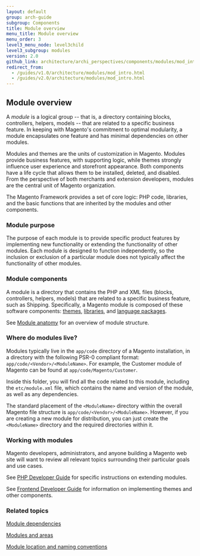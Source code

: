 ```yaml
---
layout: default
group: arch-guide
subgroup: Components
title: Module overview
menu_title: Module overview
menu_order: 3
level3_menu_node: level3child
level3_subgroup: modules
version: 2.0
github_link: architecture/archi_perspectives/components/modules/mod_intro.md
redirect_from: 
  - /guides/v1.0/architecture/modules/mod_intro.html
  - /guides/v2.0/architecture/modules/mod_intro.html
---
```


<h2 id="arch-modules-overview">Module overview</h2>
A <i>module</i> is a logical group -- that is, a directory containing blocks, controllers, helpers, models -- that are related to a specific business feature. In keeping with Magento's commitment to optimal modularity, a module encapsulates one feature and has minimal dependencies on other modules.

Modules and themes are the units of customization in Magento. Modules provide business features, with supporting logic,  while themes strongly influence user experience and storefront appearance. Both components have a life cycle that allows them to be installed, deleted, and disabled. From the perspective of both merchants and extension developers, modules are the central unit of Magento organization. 


The Magento Framework provides a set of core logic: PHP code, libraries, and the basic functions that are inherited by the modules and other components.



<h3>Module purpose</h3>

The purpose of each module is to provide specific product features by implementing new functionality or extending the functionality of other modules. Each module is designed to function independently, so the inclusion or exclusion of a particular module does not typically affect the functionality of other modules.


<h3>Module components</h3>

A module is a directory that contains the PHP and XML files (blocks, controllers, helpers, models) that are related to a specific business feature, such as Shipping. Specifically, a Magento module is composed of these software components: <a href="{{page.baseurl}}architecture/archi_perspectives/components/arch_themes.html">themes</a>, <a href="{{page.baseurl}}architecture/archi_perspectives/components/arch_libraries.html">libraries</a>, and <a href="{{page.baseurl}}architecture/archi_perspectives/components/arch_translations.html">language packages</a>. 

See <a href="{{page.baseurl}}architecture/archi_perspectives/components/modules/mod_anatomy.html">Module anatomy</a> for an overview of module structure. 


<h3>Where do modules live?</h3>

Modules typically live in the `app/code` directory of a Magento installation, in a directory with the following PSR-0 compliant format: `app/code/<Vendor>/<ModuleName>`. For example, the Customer module of Magento can be found at `app/code/Magento/Customer`. 

Inside this folder, you will find all the code related to this module, including the `etc/module.xml` file, which contains the name and version of the module, as well as any dependencies.

The standard placement of the `<ModuleName>` directory within the overall Magento file structure is `app/code/<Vendor>/<ModuleName>`. However, if you are creating a new module for distribution, you can just create the `<ModuleName>` directory and the required directories within it.

<h3>Working with modules</h3>

Magento developers, administrators, and anyone building a Magento web site will want to review all relevant topics surrounding their particular goals and use cases.

See <a href="{{page.baseurl}}extension-dev-guide/bk-extension-dev-guide.html">PHP Developer Guide</a> for specific instructions on extending modules.



See 
<a href="{{page.baseurl}}frontend-dev-guide/bk-frontend-dev-guide.html">Frontend Developer Guide</a> for information on implementing themes and other components.



<h3 id="arch-modules-related">Related topics</h3>

<a href="{{page.baseurl}}architecture/archi_perspectives/components/modules/mod_depend.html">Module dependencies</a>



<a href="{{page.baseurl}}architecture/archi_perspectives/components/modules/mod_and_areas.html">Modules and areas</a>


<a href="{{page.baseurl}}architecture/archi_perspectives/components/modules/mod_conventions.html">Module location and naming conventions</a>



